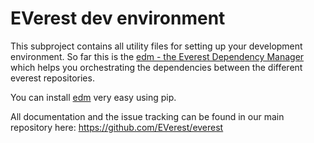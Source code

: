 # EVerest dev environment

This subproject contains all utility files for setting up your development environment. So far this is the [edm - the Everest Dependency Manager](dependency_manager/README.md) which helps you orchestrating the dependencies between the different everest repositories.

You can install [edm](dependency_manager/README.md) very easy using pip.

All documentation and the issue tracking can be found in our main repository here: https://github.com/EVerest/everest
